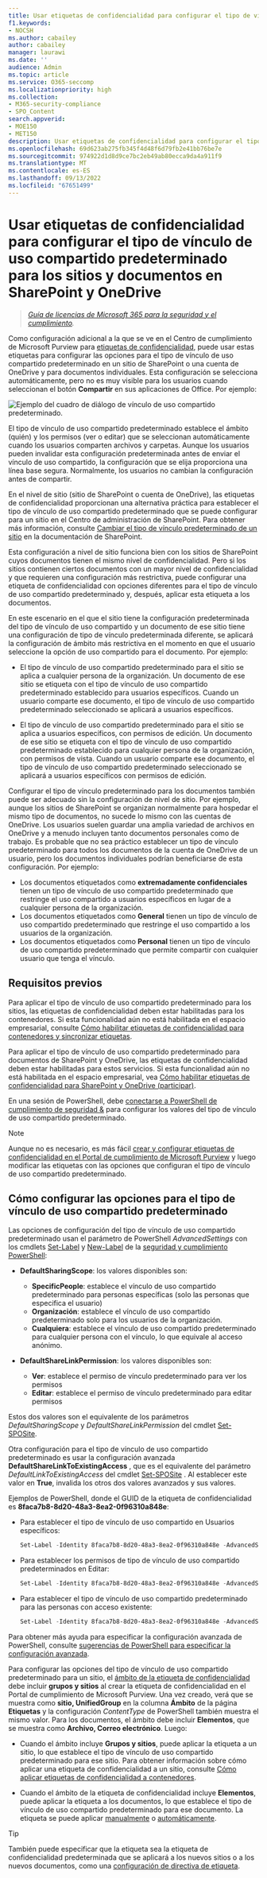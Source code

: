 ```yaml
---
title: Usar etiquetas de confidencialidad para configurar el tipo de vínculo de uso compartido predeterminado
f1.keywords:
- NOCSH
ms.author: cabailey
author: cabailey
manager: laurawi
ms.date: ''
audience: Admin
ms.topic: article
ms.service: O365-seccomp
ms.localizationpriority: high
ms.collection:
- M365-security-compliance
- SPO_Content
search.appverid:
- MOE150
- MET150
description: Usar etiquetas de confidencialidad para configurar el tipo de vínculo de uso compartido predeterminado para los sitios y documentos en SharePoint y OneDrive.
ms.openlocfilehash: 69d623ab275fb345f4d48f6d79fb2e41bb76be7e
ms.sourcegitcommit: 974922d1d8d9ce7bc2eb49ab80ecca9da4a911f9
ms.translationtype: MT
ms.contentlocale: es-ES
ms.lasthandoff: 09/13/2022
ms.locfileid: "67651499"
---
```

# <a name="use-sensitivity-labels-to-configure-the-default-sharing-link-type-for-sites-and-documents-in-sharepoint-and-onedrive"></a>Usar etiquetas de confidencialidad para configurar el tipo de vínculo de uso compartido predeterminado para los sitios y documentos en SharePoint y OneDrive

>*[Guía de licencias de Microsoft 365 para la seguridad y el cumplimiento](/office365/servicedescriptions/microsoft-365-service-descriptions/microsoft-365-tenantlevel-services-licensing-guidance/microsoft-365-security-compliance-licensing-guidance).*

Como configuración adicional a la que se ve en el Centro de cumplimiento de Microsoft Purview para [etiquetas de confidencialidad](sensitivity-labels.md), puede usar estas etiquetas para configurar las opciones para el tipo de vínculo de uso compartido predeterminado en un sitio de SharePoint o una cuenta de OneDrive y para documentos individuales. Esta configuración se selecciona automáticamente, pero no es muy visible para los usuarios cuando seleccionan el botón **Compartir** en sus aplicaciones de Office. Por ejemplo:

![Ejemplo del cuadro de diálogo de vínculo de uso compartido predeterminado.](../media/default-sharing-link-example.png)

El tipo de vínculo de uso compartido predeterminado establece el ámbito (quién) y los permisos (ver o editar) que se seleccionan automáticamente cuando los usuarios comparten archivos y carpetas. Aunque los usuarios pueden invalidar esta configuración predeterminada antes de enviar el vínculo de uso compartido, la configuración que se elija proporciona una línea base segura. Normalmente, los usuarios no cambian la configuración antes de compartir.

En el nivel de sitio (sitio de SharePoint o cuenta de OneDrive), las etiquetas de confidencialidad proporcionan una alternativa práctica para establecer el tipo de vínculo de uso compartido predeterminado que se puede configurar para un sitio en el Centro de administración de SharePoint. Para obtener más información, consulte [Cambiar el tipo de vínculo predeterminado de un sitio](/sharepoint/change-default-sharing-link) en la documentación de SharePoint.

Esta configuración a nivel de sitio funciona bien con los sitios de SharePoint cuyos documentos tienen el mismo nivel de confidencialidad. Pero si los sitios contienen ciertos documentos con un mayor nivel de confidencialidad y que requieren una configuración más restrictiva, puede configurar una etiqueta de confidencialidad con opciones diferentes para el tipo de vínculo de uso compartido predeterminado y, después, aplicar esta etiqueta a los documentos.

En este escenario en el que el sitio tiene la configuración predeterminada del tipo de vínculo de uso compartido y un documento de ese sitio tiene una configuración de tipo de vínculo predeterminada diferente, se aplicará la configuración de ámbito más restrictiva en el momento en que el usuario seleccione la opción de uso compartido para el documento. Por ejemplo:

- El tipo de vínculo de uso compartido predeterminado para el sitio se aplica a cualquier persona de la organización. Un documento de ese sitio se etiqueta con el tipo de vínculo de uso compartido predeterminado establecido para usuarios específicos. Cuando un usuario comparte ese documento, el tipo de vínculo de uso compartido predeterminado seleccionado se aplicará a usuarios específicos.

- El tipo de vínculo de uso compartido predeterminado para el sitio se aplica a usuarios específicos, con permisos de edición. Un documento de ese sitio se etiqueta con el tipo de vínculo de uso compartido predeterminado establecido para cualquier persona de la organización, con permisos de vista. Cuando un usuario comparte ese documento, el tipo de vínculo de uso compartido predeterminado seleccionado se aplicará a usuarios específicos con permisos de edición.

Configurar el tipo de vínculo predeterminado para los documentos también puede ser adecuado sin la configuración de nivel de sitio. Por ejemplo, aunque los sitios de SharePoint se organizan normalmente para hospedar el mismo tipo de documentos, no sucede lo mismo con las cuentas de OneDrive. Los usuarios suelen guardar una amplia variedad de archivos en OneDrive y a menudo incluyen tanto documentos personales como de trabajo. Es probable que no sea práctico establecer un tipo de vínculo predeterminado para todos los documentos de la cuenta de OneDrive de un usuario, pero los documentos individuales podrían beneficiarse de esta configuración. Por ejemplo:

- Los documentos etiquetados como **extremadamente confidenciales** tienen un tipo de vínculo de uso compartido predeterminado que restringe el uso compartido a usuarios específicos en lugar de a cualquier persona de la organización.
- Los documentos etiquetados como **General** tienen un tipo de vínculo de uso compartido predeterminado que restringe el uso compartido a los usuarios de la organización.
- Los documentos etiquetados como **Personal** tienen un tipo de vínculo de uso compartido predeterminado que permite compartir con cualquier usuario que tenga el vínculo.

## <a name="prerequisites"></a>Requisitos previos

Para aplicar el tipo de vínculo de uso compartido predeterminado para los sitios, las etiquetas de confidencialidad deben estar habilitadas para los contenedores. Si esta funcionalidad aún no está habilitada en el espacio empresarial, consulte [Cómo habilitar etiquetas de confidencialidad para contenedores y sincronizar etiquetas](sensitivity-labels-teams-groups-sites.md#how-to-enable-sensitivity-labels-for-containers-and-synchronize-labels).

Para aplicar el tipo de vínculo de uso compartido predeterminado para documentos de SharePoint y OneDrive, las etiquetas de confidencialidad deben estar habilitadas para estos servicios. Si esta funcionalidad aún no está habilitada en el espacio empresarial, vea [Cómo habilitar etiquetas de confidencialidad para SharePoint y OneDrive (participar)](sensitivity-labels-sharepoint-onedrive-files.md#how-to-enable-sensitivity-labels-for-sharepoint-and-onedrive-opt-in).

En una sesión de PowerShell, debe [conectarse a PowerShell de cumplimiento de seguridad &](/powershell/exchange/office-365-scc/connect-to-scc-powershell/connect-to-scc-powershell) para configurar los valores del tipo de vínculo de uso compartido predeterminado.

> [!NOTE]
> Aunque no es necesario, es más fácil [crear y configurar etiquetas de confidencialidad en el Portal de cumplimiento de Microsoft Purview](create-sensitivity-labels.md) y luego modificar las etiquetas con las opciones que configuran el tipo de vínculo de uso compartido predeterminado.

## <a name="how-to-configure-settings-for-the-default-sharing-link-type"></a>Cómo configurar las opciones para el tipo de vínculo de uso compartido predeterminado

Las opciones de configuración del tipo de vínculo de uso compartido predeterminado usan el parámetro de PowerShell *AdvancedSettings* con los cmdlets [Set-Label](/powershell/module/exchange/set-label) y [New-Label](/powershell/module/exchange/new-labelpolicy) de la [seguridad y cumplimiento PowerShell](/powershell/exchange/scc-powershell):

- **DefaultSharingScope**: los valores disponibles son:
    - **SpecificPeople**: establece el vínculo de uso compartido predeterminado para personas específicas (solo las personas que especifica el usuario)
    - **Organización**: establece el vínculo de uso compartido predeterminado solo para los usuarios de la organización.
    - **Cualquiera**: establece el vínculo de uso compartido predeterminado para cualquier persona con el vínculo, lo que equivale al acceso anónimo.

- **DefaultShareLinkPermission**: los valores disponibles son:
    - **Ver**: establece el permiso de vínculo predeterminado para ver los permisos
    - **Editar**: establece el permiso de vínculo predeterminado para editar permisos

Estos dos valores son el equivalente de los parámetros *DefaultSharingScope* y *DefaultShareLinkPermission* del cmdlet [Set-SPOSite](/powershell/module/sharepoint-online/set-sposite).

Otra configuración para el tipo de vínculo de uso compartido predeterminado es usar la configuración avanzada **DefaultShareLinkToExistingAccess** , que es el equivalente del parámetro *DefaultLinkToExistingAccess* del cmdlet [Set-SPOSite](/powershell/module/sharepoint-online/set-sposite) . Al establecer este valor en **True**, invalida los otros dos valores avanzados y sus valores.

Ejemplos de PowerShell, donde el GUID de la etiqueta de confidencialidad es **8faca7b8-8d20-48a3-8ea2-0f96310a848e**:

- Para establecer el tipo de vínculo de uso compartido en Usuarios específicos:
    
    ````powershell
    Set-Label -Identity 8faca7b8-8d20-48a3-8ea2-0f96310a848e -AdvancedSettings @{DefaultSharingScope="SpecificPeople"}
    ````

- Para establecer los permisos de tipo de vínculo de uso compartido predeterminados en Editar:
    
    ````powershell
    Set-Label -Identity 8faca7b8-8d20-48a3-8ea2-0f96310a848e -AdvancedSettings @{DefaultShareLinkPermission="Edit"}
    ````

- Para establecer el tipo de vínculo de uso compartido predeterminado para las personas con acceso existente:
    
    ````powershell
    Set-Label -Identity 8faca7b8-8d20-48a3-8ea2-0f96310a848e -AdvancedSettings @{DefaultShareLinkToExistingAccess="True"}
    ````

Para obtener más ayuda para especificar la configuración avanzada de PowerShell, consulte [sugerencias de PowerShell para especificar la configuración avanzada](create-sensitivity-labels.md#powershell-tips-for-specifying-the-advanced-settings).

Para configurar las opciones del tipo de vínculo de uso compartido predeterminado para un sitio, el [ámbito de la etiqueta de confidencialidad](sensitivity-labels.md#label-scopes) debe incluir **grupos y sitios** al crear la etiqueta de confidencialidad en el Portal de cumplimiento de Microsoft Purview. Una vez creado, verá que se muestra como **sitio, UnifiedGroup** en la columna **Ámbito** de la página **Etiquetas** y la configuración *ContentType* de PowerShell también muestra el mismo valor. Para los documentos, el ámbito debe incluir **Elementos**, que se muestra como **Archivo, Correo electrónico**. Luego:

- Cuando el ámbito incluye **Grupos y sitios**, puede aplicar la etiqueta a un sitio, lo que establece el tipo de vínculo de uso compartido predeterminado para ese sitio. Para obtener información sobre cómo aplicar una etiqueta de confidencialidad a un sitio, consulte [Cómo aplicar etiquetas de confidencialidad a contenedores](sensitivity-labels-teams-groups-sites.md#how-to-apply-sensitivity-labels-to-containers).

- Cuando el ámbito de la etiqueta de confidencialidad incluye **Elementos**, puede aplicar la etiqueta a los documentos, lo que establece el tipo de vínculo de uso compartido predeterminado para ese documento. La etiqueta se puede aplicar [manualmente](https://support.microsoft.com/office/apply-sensitivity-labels-to-your-files-and-email-in-office-2f96e7cd-d5a4-403b-8bd7-4cc636bae0f9) o [automáticamente](apply-sensitivity-label-automatically.md).

> [!TIP]
> También puede especificar que la etiqueta sea la etiqueta de confidencialidad predeterminada que se aplicará a los nuevos sitios o a los nuevos documentos, como una [configuración de directiva de etiqueta](sensitivity-labels.md#what-label-policies-can-do).
